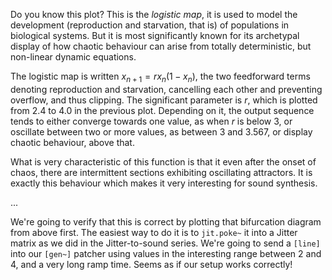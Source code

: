 Do you know this plot? This is the _logistic map_, it is used to model the development (reproduction and starvation, that is) of populations in biological systems. But it is most significantly known for its archetypal display of how chaotic behaviour can arise from totally deterministic, but non-linear dynamic equations.

The logistic map is written $x_{n+1} = rx_{n}(1-x_{n})$, the two feedforward terms denoting reproduction and starvation, cancelling each other and preventing overflow, and thus clipping. The significant parameter is $r$, which is plotted from 2.4 to 4.0 in the previous plot. Depending on it, the output sequence tends to either converge towards one value, as when $r$ is below 3, or oscillate between two or more values, as between 3 and 3.567, or display chaotic behaviour, above that.

What is very characteristic of this function is that it even after the onset of chaos, there are intermittent sections exhibiting oscillating attractors. It is exactly this behaviour which makes it very interesting for sound synthesis.

...

We're going to verify that this is correct by plotting that bifurcation diagram from above first. The easiest way to do it is to `jit.poke~` it into a Jitter matrix as we did in the Jitter-to-sound series. We're going to send a `[line]` into our `[gen~]` patcher using values in the interesting range between 2 and 4, and a very long ramp time. Seems as if our setup works correctly!

